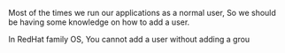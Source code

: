 


Most of the times we run our applications as a normal user, So we should be having some knowledge on how to add a user.

In RedHat family OS, You cannot add a user without adding a grou